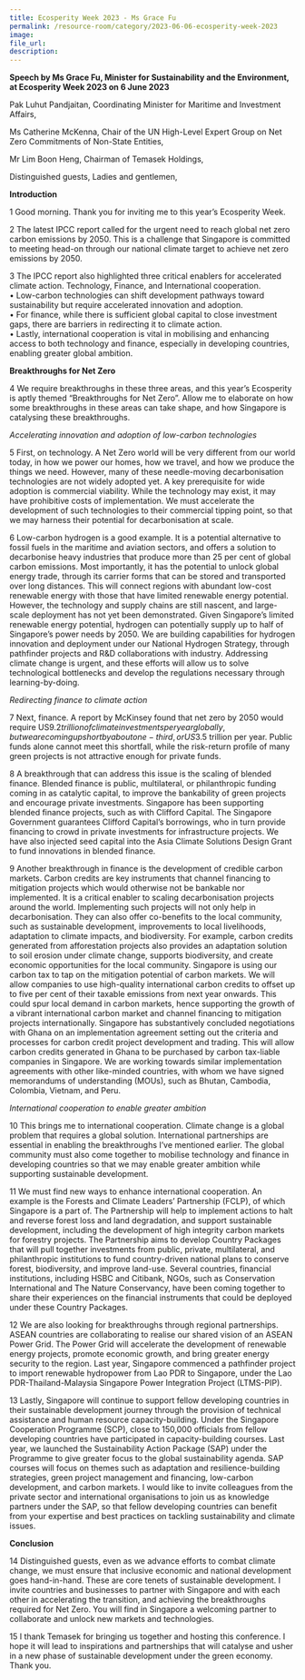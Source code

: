 ```yaml
---  
title: Ecosperity Week 2023 - Ms Grace Fu
permalink: /resource-room/category/2023-06-06-ecosperity-week-2023
image:  
file_url:  
description:  
---
```

**Speech by Ms Grace Fu, Minister for Sustainability and the Environment, at Ecosperity Week 2023 on 6 June 2023**

Pak Luhut Pandjaitan, Coordinating Minister for Maritime and Investment Affairs,

Ms Catherine McKenna, Chair of the UN High-Level Expert Group on Net Zero Commitments of Non-State Entities,

Mr Lim Boon Heng, Chairman of Temasek Holdings,

Distinguished guests, 
Ladies and gentlemen,

**Introduction**

1 Good morning. Thank you for inviting me to this year’s Ecosperity Week. 

2	The latest IPCC report called for the urgent need to reach global net zero carbon emissions by 2050. This is a challenge that Singapore is committed to meeting head-on through our national climate target to achieve net zero emissions by 2050. 

3	The IPCC report also highlighted three critical enablers for accelerated climate action. Technology, Finance, and International cooperation.  
•	Low-carbon technologies can shift development pathways toward sustainability but require accelerated innovation and adoption.  
•	For finance, while there is sufficient global capital to close investment gaps, there are barriers in redirecting it to climate action.  
•	Lastly, international cooperation is vital in mobilising and enhancing access to both technology and finance, especially in developing countries, enabling greater global ambition.  

**Breakthroughs for Net Zero**

4 We require breakthroughs in these three areas, and this year’s Ecosperity is aptly themed “Breakthroughs for Net Zero”. Allow me to elaborate on how some breakthroughs in these areas can take shape, and how Singapore is catalysing these breakthroughs. 

*Accelerating innovation and adoption of low-carbon technologies*

5 First, on technology. A Net Zero world will be very different from our world today, in how we power our homes, how we travel, and how we produce the things we need. However, many of these needle-moving decarbonisation technologies are not widely adopted yet. A key prerequisite for wide adoption is commercial viability. While the technology may exist, it may have prohibitive costs of implementation. We must accelerate the development of such technologies to their commercial tipping point, so that we may harness their potential for decarbonisation at scale. 

6 Low-carbon hydrogen is a good example. It is a potential alternative to fossil fuels in the maritime and aviation sectors, and offers a solution to decarbonise heavy industries that produce more than 25 per cent of global carbon emissions. Most importantly, it has the potential to unlock global energy trade, through its carrier forms that can be stored and transported over long distances. This will connect regions with abundant low-cost renewable energy with those that have limited renewable energy potential.  However, the technology and supply chains are still nascent, and large-scale deployment has not yet been demonstrated. Given Singapore’s limited renewable energy potential, hydrogen can potentially supply up to half of Singapore’s power needs by 2050. We are building capabilities for hydrogen innovation and deployment under our National Hydrogen Strategy, through pathfinder projects and R&D collaborations with industry. Addressing climate change is urgent, and these efforts will allow us to solve technological bottlenecks and develop the regulations necessary through learning-by-doing.

*Redirecting finance to climate action*

7 Next, finance. A report by McKinsey found that net zero by 2050 would require US$9.2 trillion of climate investments per year globally, but we are coming up short by about one-third, or US$3.5 trillion per year. Public funds alone cannot meet this shortfall, while the risk-return profile of many green projects is not attractive enough for private funds.

8 A breakthrough that can address this issue is the scaling of blended finance. Blended finance is public, multilateral, or philanthropic funding coming in as catalytic capital, to improve the bankability of green projects and encourage private investments. Singapore has been supporting blended finance projects, such as with Clifford Capital. The Singapore Government guarantees Clifford Capital’s borrowings, who in turn provide financing to crowd in private investments for infrastructure projects. We have also injected seed capital into the Asia Climate Solutions Design Grant to fund innovations in blended finance.

9 Another breakthrough in finance is the development of credible carbon markets. Carbon credits are key instruments that channel financing to mitigation projects which would otherwise not be bankable nor implemented. It is a critical enabler to scaling decarbonisation projects around the world. Implementing such projects will not only help in decarbonisation. They can also offer co-benefits to the local community, such as sustainable development, improvements to local livelihoods, adaptation to climate impacts, and biodiversity. For example, carbon credits generated from afforestation projects also provides an adaptation solution to soil erosion under climate change, supports biodiversity, and create economic opportunities for the local community. Singapore is using our carbon tax to tap on the mitigation potential of carbon markets. We will allow companies to use high-quality international carbon credits to offset up to five per cent of their taxable emissions from next year onwards. This could spur local demand in carbon markets, hence supporting the growth of a vibrant international carbon market and channel financing to mitigation projects internationally. Singapore has substantively concluded negotiations with Ghana on an implementation agreement setting out the criteria and processes for carbon credit project development and trading. This will allow carbon credits generated in Ghana to be purchased by carbon tax-liable companies in Singapore. We are working towards similar implementation agreements with other like-minded countries, with whom we have signed memorandums of understanding (MOUs), such as Bhutan, Cambodia, Colombia, Vietnam, and Peru.

*International cooperation to enable greater ambition*

10 This brings me to international cooperation. Climate change is a global problem that requires a global solution. International partnerships are essential in enabling the breakthroughs I’ve mentioned earlier. The global community must also come together to mobilise technology and finance in developing countries so that we may enable greater ambition while supporting sustainable development.

11 We must find new ways to enhance international cooperation. An example is the Forests and Climate Leaders’ Partnership (FCLP), of which Singapore is a part of. The Partnership will help to implement actions to halt and reverse forest loss and land degradation, and support sustainable development, including the development of high integrity carbon markets for forestry projects. The Partnership aims to develop Country Packages that will pull together investments from public, private, multilateral, and philanthropic institutions to fund country-driven national plans to conserve forest, biodiversity, and improve land-use. Several countries, financial institutions, including HSBC and Citibank, NGOs, such as Conservation International and The Nature Conservancy, have been coming together to share their experiences on the financial instruments that could be deployed under these Country Packages.

12 We are also looking for breakthroughs through regional partnerships. ASEAN countries are collaborating to realise our shared vision of an ASEAN Power Grid. The Power Grid will accelerate the development of renewable energy projects, promote economic growth, and bring greater energy security to the region. Last year, Singapore commenced a pathfinder project to import renewable hydropower from Lao PDR to Singapore, under the Lao PDR-Thailand-Malaysia Singapore Power Integration Project (LTMS-PIP).

13 Lastly, Singapore will continue to support fellow developing countries in their sustainable development journey through the provision of technical assistance and human resource capacity-building. Under the Singapore Cooperation Programme (SCP), close to 150,000 officials from fellow developing countries have participated in capacity-building courses. Last year, we launched the Sustainability Action Package (SAP) under the Programme to give greater focus to the global sustainability agenda. SAP courses will focus on themes such as adaptation and resilience-building strategies, green project management and financing, low-carbon development, and carbon markets. I would like to invite colleagues from the private sector and international organisations to join us as knowledge partners under the SAP, so that fellow developing countries can benefit from your expertise and best practices on tackling sustainability and climate issues.

**Conclusion**

14 Distinguished guests, even as we advance efforts to combat climate change, we must ensure that inclusive economic and national development goes hand-in-hand. These are core tenets of sustainable development. I invite countries and businesses to partner with Singapore and with each other in accelerating the transition, and achieving the breakthroughs required for Net Zero. You will find in Singapore a welcoming partner to collaborate and unlock new markets and technologies.

15 I thank Temasek for bringing us together and hosting this conference. I hope it will lead to inspirations and partnerships that will catalyse and usher in a new phase of sustainable development under the green economy. Thank you.  
